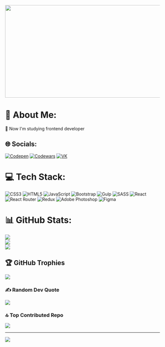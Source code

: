 <div align="center">
  <img src="https://24.media.tumblr.com/b4ded5e98873eb77da17b062408925bb/tumblr_msu0miicUw1s3wjuno1_500.gif" width="600" height="300"/>
</div>

# 💫 About Me:
🌱 Now I'm studying frontend developer


## 🌐 Socials:
[![Codepen](https://img.shields.io/badge/Codepen-000000?style=for-the-badge&logo=codepen&logoColor=white)](https://codepen.io/JibrilFl)
[![Codewars](https://www.shareicon.net/data/32x32/2016/11/01/849405_codewars_512x512.png)](https://www.codewars.com/users/JibrilFl)
[![VK](https://upload.wikimedia.org/wikipedia/commons/thumb/2/21/VK.com-logo.svg/27px-VK.com-logo.svg.png)](https://vk.com/jibrilfl)

# 💻 Tech Stack:
![CSS3](https://img.shields.io/badge/css3-%231572B6.svg?style=for-the-badge&logo=css3&logoColor=white) ![HTML5](https://img.shields.io/badge/html5-%23E34F26.svg?style=for-the-badge&logo=html5&logoColor=white) ![JavaScript](https://img.shields.io/badge/javascript-%23323330.svg?style=for-the-badge&logo=javascript&logoColor=%23F7DF1E) ![Bootstrap](https://img.shields.io/badge/bootstrap-%23563D7C.svg?style=for-the-badge&logo=bootstrap&logoColor=white) ![Gulp](https://img.shields.io/badge/GULP-%23CF4647.svg?style=for-the-badge&logo=gulp&logoColor=white) ![SASS](https://img.shields.io/badge/SASS-hotpink.svg?style=for-the-badge&logo=SASS&logoColor=white) ![React](https://img.shields.io/badge/react-%2320232a.svg?style=for-the-badge&logo=react&logoColor=%2361DAFB) ![React Router](https://img.shields.io/badge/React_Router-CA4245?style=for-the-badge&logo=react-router&logoColor=white) ![Redux](https://img.shields.io/badge/redux-%23593d88.svg?style=for-the-badge&logo=redux&logoColor=white) ![Adobe Photoshop](https://img.shields.io/badge/adobephotoshop-%2331A8FF.svg?style=for-the-badge&logo=adobephotoshop&logoColor=white) 	![Figma](https://img.shields.io/badge/figma-%23F24E1E.svg?style=for-the-badge&logo=figma&logoColor=white)
# 📊 GitHub Stats:
![](https://github-readme-stats.vercel.app/api?username=JibrilFl&theme=radical&hide_border=false&include_all_commits=false&count_private=false)<br/>
![](https://github-readme-streak-stats.herokuapp.com/?user=JibrilFl&theme=radical&hide_border=false)<br/>
![](https://github-readme-stats.vercel.app/api/top-langs/?username=JibrilFl&theme=radical&hide_border=false&include_all_commits=false&count_private=false&layout=compact)

## 🏆 GitHub Trophies
![](https://github-profile-trophy.vercel.app/?username=JibrilFl&theme=radical&no-frame=false&no-bg=false&margin-w=4)

### ✍️ Random Dev Quote
![](https://quotes-github-readme.vercel.app/api?type=horizontal&theme=radical)

### 🔝 Top Contributed Repo
![](https://github-contributor-stats.vercel.app/api?username=JibrilFl&limit=5&theme=dark&combine_all_yearly_contributions=true)

---
[![](https://visitcount.itsvg.in/api?id=JibrilFl&icon=2&color=0)](https://visitcount.itsvg.in)

<!-- Proudly created with GPRM ( https://gprm.itsvg.in ) -->
